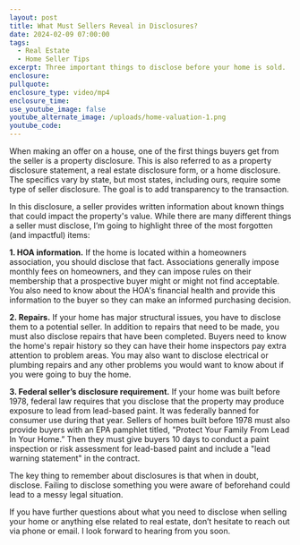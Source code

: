 ```yaml
---
layout: post
title: What Must Sellers Reveal in Disclosures?
date: 2024-02-09 07:00:00
tags:
  - Real Estate
  - Home Seller Tips
excerpt: Three important things to disclose before your home is sold.
enclosure:
pullquote:
enclosure_type: video/mp4
enclosure_time:
use_youtube_image: false
youtube_alternate_image: /uploads/home-valuation-1.png
youtube_code:
---
```

When making an offer on a house, one of the first things buyers get from the seller is a property disclosure. This is also referred to as a property disclosure statement, a real estate disclosure form, or a home disclosure. The specifics vary by state, but most states, including ours, require some type of seller disclosure. The goal is to add transparency to the transaction.

In this disclosure, a seller provides written information about known things that could impact the property's value. While there are many different things a seller must disclose, I’m going to highlight three of the most forgotten (and impactful) items:

**1\. HOA information.** If the home is located within a homeowners association, you should disclose that fact. Associations generally impose monthly fees on homeowners, and they can impose rules on their membership that a prospective buyer might or might not find acceptable. You also need to know about the HOA's financial health and provide this information to the buyer so they can make an informed purchasing decision.

**2\. Repairs.** If your home has major structural issues, you have to disclose them to a potential seller. In addition to repairs that need to be made, you must also disclose repairs that have been completed. Buyers need to know the home's repair history so they can have their home inspectors pay extra attention to problem areas. You may also want to disclose electrical or plumbing repairs and any other problems you would want to know about if you were going to buy the home.

**3\. Federal seller’s disclosure requirement.** If your home was built before 1978, federal law requires that you disclose that the property may produce exposure to lead from lead-based paint. It was federally banned for consumer use during that year. Sellers of homes built before 1978 must also provide buyers with an EPA pamphlet titled, "Protect Your Family From Lead In Your Home.” Then they must give buyers 10 days to conduct a paint inspection or risk assessment for lead-based paint and include a "lead warning statement" in the contract.

The key thing to remember about disclosures is that when in doubt, disclose. Failing to disclose something you were aware of beforehand could lead to a messy legal situation.

If you have further questions about what you need to disclose when selling your home or anything else related to real estate, don’t hesitate to reach out via phone or email. I look forward to hearing from you soon.